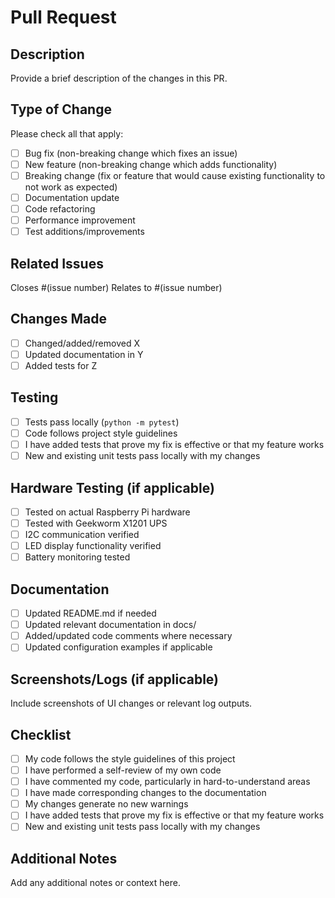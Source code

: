 # Pull Request

## Description
Provide a brief description of the changes in this PR.

## Type of Change
Please check all that apply:
- [ ] Bug fix (non-breaking change which fixes an issue)
- [ ] New feature (non-breaking change which adds functionality)
- [ ] Breaking change (fix or feature that would cause existing functionality to not work as expected)
- [ ] Documentation update
- [ ] Code refactoring
- [ ] Performance improvement
- [ ] Test additions/improvements

## Related Issues
Closes #(issue number)
Relates to #(issue number)

## Changes Made
- [ ] Changed/added/removed X
- [ ] Updated documentation in Y
- [ ] Added tests for Z

## Testing
- [ ] Tests pass locally (`python -m pytest`)
- [ ] Code follows project style guidelines
- [ ] I have added tests that prove my fix is effective or that my feature works
- [ ] New and existing unit tests pass locally with my changes

## Hardware Testing (if applicable)
- [ ] Tested on actual Raspberry Pi hardware
- [ ] Tested with Geekworm X1201 UPS
- [ ] I2C communication verified
- [ ] LED display functionality verified
- [ ] Battery monitoring tested

## Documentation
- [ ] Updated README.md if needed
- [ ] Updated relevant documentation in docs/
- [ ] Added/updated code comments where necessary
- [ ] Updated configuration examples if applicable

## Screenshots/Logs (if applicable)
Include screenshots of UI changes or relevant log outputs.

## Checklist
- [ ] My code follows the style guidelines of this project
- [ ] I have performed a self-review of my own code
- [ ] I have commented my code, particularly in hard-to-understand areas
- [ ] I have made corresponding changes to the documentation
- [ ] My changes generate no new warnings
- [ ] I have added tests that prove my fix is effective or that my feature works
- [ ] New and existing unit tests pass locally with my changes

## Additional Notes
Add any additional notes or context here.